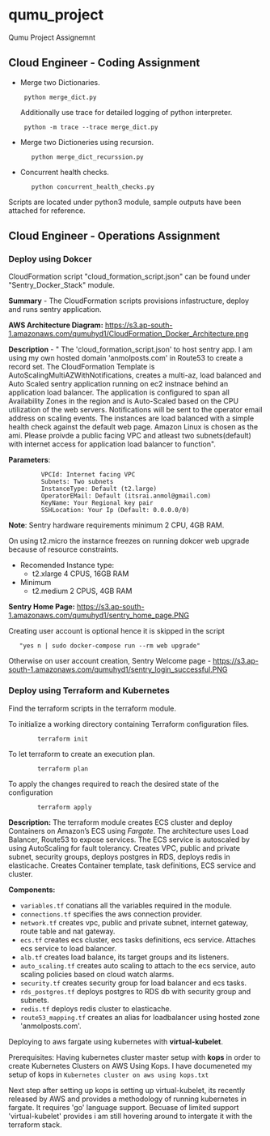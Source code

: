 # qumu_project
Qumu Project Assignemnt

## Cloud Engineer - Coding Assignment

   - Merge two Dictionaries.
    
          python merge_dict.py
      
      Additionally use trace for detailed logging of python interpreter.
      
          python -m trace --trace merge_dict.py
   
   - Merge two Dictioneries using recursion.
   
            python merge_dict_recurssion.py
   
   
   - Concurrent health checks.
   
            python concurrent_health_checks.py
      
   Scripts are located under python3 module, sample outputs have been attached for reference.
 
 
 
 ## Cloud Engineer - Operations Assignment

### Deploy using Dokcer
    
   CloudFormation script "cloud_formation_script.json" can be found under "Sentry_Docker_Stack" module.
    
   **Summary** - The CloudFormation scripts provisions infastructure, deploy and runs sentry application.
   
   **AWS Architecture Diagram:** https://s3.ap-south-1.amazonaws.com/qumuhyd1/CloudFormation_Docker_Architecture.png
    
   **Description** - " The 'cloud_formation_script.json' to host sentry app. I am using my own hosted domain 'anmolposts.com' in Route53 to create a record set. The CloudFormation Template is AutoScalingMultiAZWithNotifications, creates a multi-az, load balanced and Auto Scaled sentry application running on ec2 instnace behind an application load balancer. The application is configured to span all Availability Zones in the region and is Auto-Scaled based on the CPU utilization of the web servers. Notifications will be sent to the operator email address on scaling events. The instances are load balanced with a simple health check against the default web page. Amazon Linux is chosen as the ami. Please proivde a public facing VPC and atleast two subnets(default) with internet access for application load balancer to function".

   **Parameters**:
   
             VPCId: Internet facing VPC
             Subnets: Two subnets
             InstanceType: Default (t2.large)
             OperatorEMail: Default (itsrai.anmol@gmail.com)
             KeyName: Your Regional key pair
             SSHLocation: Your Ip (Default: 0.0.0.0/0)
              
   **Note**: Sentry hardware requirements minimum 2 CPU, 4GB RAM.

   On using t2.micro the instarnce freezes on running dokcer web upgrade because of resource constraints.
   
   - Recomended Instance type:
      - t2.xlarge 4 CPUS, 16GB RAM   
   - Minimum
      - t2.medium 2 CPUS, 4GB RAM
   
   **Sentry Home Page:** https://s3.ap-south-1.amazonaws.com/qumuhyd1/sentry_home_page.PNG
   
   Creating user account is optional hence it is skipped in the script
       
       "yes n | sudo docker-compose run --rm web upgrade"
       
   Otherwise on user account creation, Sentry Welcome page - https://s3.ap-south-1.amazonaws.com/qumuhyd1/sentry_login_successful.PNG

       
### Deploy using Terraform and Kubernetes
  
  Find the terraform scripts in the terraform module.
    
   To initialize a working directory containing Terraform configuration files.
     
            terraform init
   
   To let terraform to create an execution plan.  
            
            terraform plan
            
   To apply the changes required to reach the desired state of the configuration
   
            terraform apply
        
        
   **Description:** The terraform module creates ECS cluster and deploy Containers on Amazon’s ECS using *Fargate*. 
   The architecture uses Load Balancer, Route53 to expose services. The ECS service is autoscaled by using AutoScaling for fault tolerancy. Creates VPC, public and private subnet, security groups, deploys postgres in RDS, deploys redis in elasticache. Creates Container template, task definitions, ECS service and cluster.   
   
   **Components:**
   - `variables.tf` conatians all the variables required in the module.
   - `connections.tf` specifies the aws connection provider.
   - `network.tf` creates vpc, public and private subnet, internet gateway, route table and nat gateway.
   - `ecs.tf` creates ecs cluster, ecs tasks definitions, ecs service. Attaches ecs service to load balancer.
   - `alb.tf` creates load balance, its target groups and its listeners.
   - `auto_scaling.tf` creates auto scaling to attach to the ecs service, auto scaling policies based on cloud watch alarms.
   - `security.tf` creates security group for load balancer and ecs tasks.
   - `rds_postgres.tf` deploys postgres to RDS db with security group and subnets.
   - `redis.tf` deploys redis cluster to elasticache.
   - `route53_mapping.tf` creates an alias for loadbalancer using hosted zone 'anmolposts.com'. 
   
        
Deploying to aws fargate using kubernetes with **virtual-kubelet**.

Prerequisites: Having kubernetes cluster master setup with **kops** in order to create Kubernetes Clusters on AWS Using Kops.
I have documeneted my setup of kops in `Kubernetes cluster on aws using kops.txt` 
            
Next step after setting up kops is setting up virtual-kubelet, its recently released by AWS and provides a methodology of running kubernetes in fargate. It requires 'go' language support. Becuase of limited support 'virtual-kubelet' provides i am still hovering around to intergate it with the terraform stack. 

 
